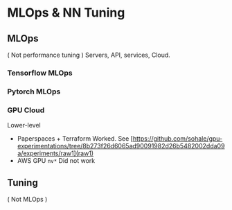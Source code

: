 # MLOps & NN Tuning

## MLOps
( Not performance tuning )
Servers, API, services, Cloud.

### Tensorflow MLOps
### Pytorch MLOps

### GPU Cloud
Lower-level

* Paperspaces + Terraform
Worked. See [https://github.com/sohale/gpu-experimentations/tree/8b273f26d6065ad90091982d26b5482002dda09a/experiments/raw1](raw1)
* AWS GPU
`nv*` Did not work

## Tuning
( Not MLOps )
